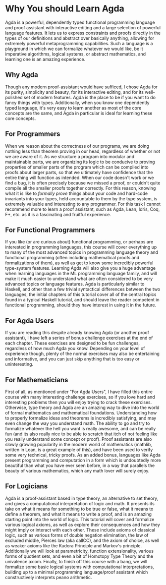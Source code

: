 # Why You should Learn Agda

Agda is a powerful, dependently typed functional programming language and proof assistant with interactive editing and a large selection of powerful language features. It lets us to express constraints and proofs directly in the types of our definitions and abstract over basically anything, allowing for extremely powerful metaprogramming capabilities. Such a language is a playground in which we can formalize whatever we would like, be it imperative algorithms, logical systems, or abstract mathematics, and learning one is an amazing experience.

## Why Agda

Though any modern proof-assistant would have sufficed, I chose Agda for its purity, simplicity and beauty, for its interactive editing, and for its well-polished set of modern features. Agda is the place to be if you want to do fancy things with types. Additionally, when you know one dependently typed language, it's very easy to learn another as most of the core concepts are the same, and Agda in particular is ideal for learning these core concepts.

## For Programmers

When we reason about the correctness of our programs, we are doing nothing less than theorem proving in our head, regardless of whether or not we are aware of it. As we structure a program into modular and maintainable parts, we are organizing its logic to be conducive to proving properties of smaller parts of the program which can be compiled into proofs about larger parts, so that we ultimately have confidence that the entire thing will function as intended. When our code doesn't work or we find a bug, it is often precisely because we missed a proof, or couldn't quite compile all the smaller proofs together correctly. For this reason, knowing what it is like to *formally prove* things about your code and hard-code invariants into your types, held accountable to them by the type system, is extremely valuable and interesting to any programmer. For this task I cannot recommend more to learn a proof assistant, such as Agda, Lean, Idris, Coq, F*, etc. as it is a fascinating and fruitful experience.

## For Functional Programmers

If you like (or are curious about) functional programming, or perhaps are interested in programming languages, this course will cover everything up to many of the most advanced topics in programming language theory and functional programming (often including mathematical proofs and formalizations of them), as well as get to know some incredibly powerful type-system features. Learning Agda will also give you a huge advantage when learning languages in the ML programming language family, and will make it much easier to understand what are often considered to be very advanced topics or language features. Agda is particularly similar to Haskell, and other than a few trivial syntactical differences between the two languages, the initial chapters of this tutorial cover all of the central topics found in a typical Haskell tutorial, and should leave the reader competent in functional programming, should they have interest in using it in the future.

## For Agda Users

If you are reading this despite already knowing Agda (or another proof assistant), I have left a series of bonus challenge exercises at the end of each chapter. These exercises are designed to be fun challenges, regardless of how much Agda you know. Depending on your level of experience though, plenty of the normal exercises may also be entertaining and informative, and you can just skip anything that is too easy or uninteresting.

## For Mathematicians

First of all, as mentioned under "For Agda Users", I have filled this entire course with many interesting challenge exercises, so if you love hard and interesting problems then you will enjoy trying to crack these exercises. Otherwise, type theory and Agda are an amazing way to dive into the world of formal mathematics and mathematical foundations. Understanding how to properly formalize ideas and theorems is incredibly satisfying, and may even change the way you understand math. The ability to go and try to formalize whatever the hell you want is really awesome, and can be really fun (and its also really nice to be able to scratch that itch of not feeling like you really understand some concept or proof). Proof assistants are also slowly growing popularity in the modern world of mathematics (mathlib, written in Lean, is a great example of this), and have been used to verify some very technical, tricky proofs. As an added bonus, languages like Agda present programming and computation in a form which is undoubtedly more beautiful than what you have ever seen before, in a way that parallels the beauty of various mathematics, which any math lover will surely enjoy.

## For Logicians

Agda is a proof-assistant based in type theory, an alternative to set theory, and gives a computational interpretation of logic and math. It presents its take on what it means for something to be true or false, what it means to define a theorem, and what it means to write a proof, and is an amazing starting point into the world of logic. This tutorial will cover and formalize various logical axioms, as well as explore their consequences and how they might imply or interact with each other. These include axioms of classical logic, such as various forms of double negation elimination, the law of excluded middle, Pierces law (aka callCC), and the axiom of choice, as well as weaker axioms like the Kudora Principle and Markov's principle. Additionally we will look at parametricity, function extensionality, various forms of quotient sets, and even a bit of Homotopy Type Theory and the univalence axiom. Finally, to finish off this course with a bang, we will formalize some basic logical systems with computational interpretations, building up to a minimal programming language/proof assistant which constructively interprets peano arithmetic.
